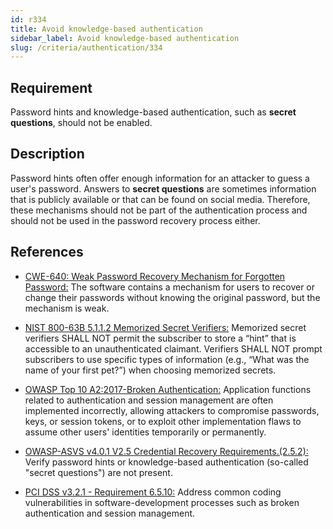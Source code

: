 ```yaml
---
id: r334
title: Avoid knowledge-based authentication
sidebar_label: Avoid knowledge-based authentication
slug: /criteria/authentication/334
---
```


## Requirement

Password hints and knowledge-based authentication,
such as **secret questions**,
should not be enabled.

## Description

Password hints often offer enough information
for an attacker
to guess a user's password.
Answers to **secret questions**
are sometimes information
that is publicly available
or that can be found on social media.
Therefore,
these mechanisms should not be part
of the authentication process
and should not be used
in the password recovery process either.

## References

- [CWE-640: Weak Password Recovery Mechanism for Forgotten Password:](https://cwe.mitre.org/data/definitions/640.html)
The software contains a mechanism
for users to recover
or change their passwords
without knowing the original password,
but the mechanism is weak.

- [NIST 800-63B 5.1.1.2 Memorized Secret Verifiers:](https://pages.nist.gov/800-63-3/sp800-63b.html)
Memorized secret verifiers SHALL NOT permit
the subscriber to store a “hint”
that is accessible to an unauthenticated claimant.
Verifiers SHALL NOT prompt subscribers
to use specific types of information
(e.g., “What was the name of your first pet?”)
when choosing memorized secrets.

- [OWASP Top 10 A2:2017-Broken Authentication:](https://owasp.org/www-project-top-ten/OWASP_Top_Ten_2017/Top_10-2017_A2-Broken_Authentication)
Application functions related to authentication
and session management
are often implemented incorrectly,
allowing attackers to compromise passwords, keys,
or session tokens,
or to exploit other implementation flaws
to assume other users' identities
temporarily or permanently.

- [OWASP-ASVS v4.0.1 V2.5 Credential Recovery Requirements.(2.5.2):](https://owasp.org/www-pdf-archive/OWASP_Application_Security_Verification_Standard_4.0-en.pdf)
Verify password hints
or knowledge-based authentication
(so-called "secret questions") are not present.

- [PCI DSS v3.2.1 - Requirement 6.5.10:](https://www.pcisecuritystandards.org/documents/PCI_DSS_v3-2-1.pdf)
Address common coding vulnerabilities
in software-development processes
such as broken authentication
and session management.
